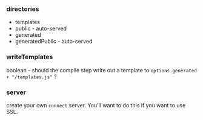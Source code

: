 ### directories
  
  * templates
  * public - auto-served
  * generated
  * generatedPublic - auto-served
  
### writeTemplates

boolean - should the compile step write out a template to `options.generated + "/templates.js"` ?

### server

create your own `connect` server.  You'll want to do this if you want to use SSL.

